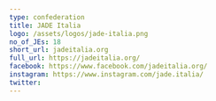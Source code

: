 ```yaml
---
type: confederation
title: JADE Italia
logo: /assets/logos/jade-italia.png
no_of_JEs: 18
short_url: jadeitalia.org
full_url: https://jadeitalia.org/
facebook: https://www.facebook.com/jadeitalia.org/
instagram: https://www.instagram.com/jade.italia/
twitter:
---
```

